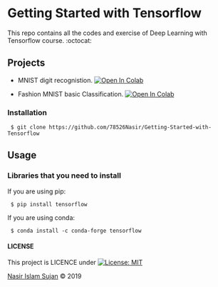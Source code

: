 # Getting Started with Tensorflow
This repo contains all the codes and exercise of Deep Learning with Tensorflow course. :octocat:

## Projects
* MNIST digit recognistion. <a href="https://colab.research.google.com/github/78526Nasir/Getting-Started-with-Tensorflow/blob/master/Source%20Codes/GST_mnist_dataset_.ipynb" target="_blank"><img src="https://colab.research.google.com/assets/colab-badge.svg" alt="Open In Colab"></a>

* Fashion MNIST basic Classification. <a href="https://colab.research.google.com/github/78526Nasir/Getting-Started-with-Tensorflow/blob/master/Source%20Codes/GST_fasion_mnist_%5BClassification%5D.ipynb" target="_blank"><img src="https://colab.research.google.com/assets/colab-badge.svg" alt="Open In Colab"></a>

### Installation
```
 $ git clone https://github.com/78526Nasir/Getting-Started-with-Tensorflow
```

## Usage
### Libraries that you need to install

If you are using pip:
```
 $ pip install tensorflow
```

If you are using conda:
```
 $ conda install -c conda-forge tensorflow 
```

#### LICENSE
This project is LICENCE under [![License: MIT](https://img.shields.io/badge/License-MIT-yellow.svg)](https://opensource.org/licenses/MIT)

<a href="https://github.com/78526Nasir">Nasir Islam Sujan</a> &copy; 2019
